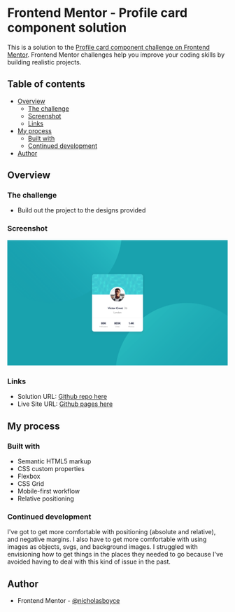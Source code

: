 # Frontend Mentor - Profile card component solution

This is a solution to the [Profile card component challenge on Frontend Mentor](https://www.frontendmentor.io/challenges/profile-card-component-cfArpWshJ). Frontend Mentor challenges help you improve your coding skills by building realistic projects. 

## Table of contents

- [Overview](#overview)
  - [The challenge](#the-challenge)
  - [Screenshot](#screenshot)
  - [Links](#links)
- [My process](#my-process)
  - [Built with](#built-with)
  - [Continued development](#continued-development)
- [Author](#author)

## Overview

### The challenge

- Build out the project to the designs provided

### Screenshot

![](./screenshot.png)

### Links

- Solution URL: [Github repo here](https://github.com/nicholasboyce/profile-card-component)
- Live Site URL: [Github pages here](https://nicholasboyce.github.io/profile-card-component)

## My process

### Built with

- Semantic HTML5 markup
- CSS custom properties
- Flexbox
- CSS Grid
- Mobile-first workflow
- Relative positioning

### Continued development

I've got to get more comfortable with positioning (absolute and relative), and negative margins. I also have to get more comfortable with using images as objects, svgs, and background images. I struggled with envisioning how to get things in the places they needed to go because I've avoided having to deal with this kind of issue in the past.

## Author

- Frontend Mentor - [@nicholasboyce](https://www.frontendmentor.io/profile/nicholasboyce)
